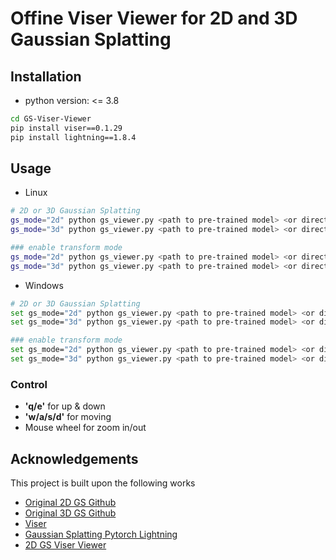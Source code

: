 # Offine Viser Viewer for 2D and 3D Gaussian Splatting

## Installation
- python version: <= 3.8

```bash
cd GS-Viser-Viewer
pip install viser==0.1.29
pip install lightning==1.8.4
```

## Usage
- Linux
```bash
# 2D or 3D Gaussian Splatting
gs_mode="2d" python gs_viewer.py <path to pre-trained model> <or direct path to the ply file> -s <data source path>
gs_mode="3d" python gs_viewer.py <path to pre-trained model> <or direct path to the ply file> -s <data source path>

### enable transform mode
gs_mode="2d" python gs_viewer.py <path to pre-trained model> <or direct path to the ply file> -s <data source path> --enable_transform
gs_mode="3d" python gs_viewer.py <path to pre-trained model> <or direct path to the ply file> -s <data source path> --enable_transform
```

- Windows
```bash
# 2D or 3D Gaussian Splatting
set gs_mode="2d" python gs_viewer.py <path to pre-trained model> <or direct path to the ply file> -s <data source path>
set gs_mode="3d" python gs_viewer.py <path to pre-trained model> <or direct path to the ply file> -s <data source path>

### enable transform mode
set gs_mode="2d" python gs_viewer.py <path to pre-trained model> <or direct path to the ply file> -s <data source path> --enable_transform
set gs_mode="3d" python gs_viewer.py <path to pre-trained model> <or direct path to the ply file> -s <data source path> --enable_transform
```

### Control 
- **'q/e'** for up & down
- **'w/a/s/d'** for moving
- Mouse wheel for zoom in/out

## Acknowledgements
This project is built upon the following works
- [Original 2D GS Github](https://github.com/hbb1/2d-gaussian-splatting)
- [Original 3D GS Github](https://github.com/graphdeco-inria/gaussian-splatting)
- [Viser](https://github.com/nerfstudio-project/viser)
- [Gaussian Splatting Pytorch Lightning](https://github.com/yzslab/gaussian-splatting-lightning)
- [2D GS Viser Viewer](https://github.com/hwanhuh/2D-GS-Viser-Viewer)

